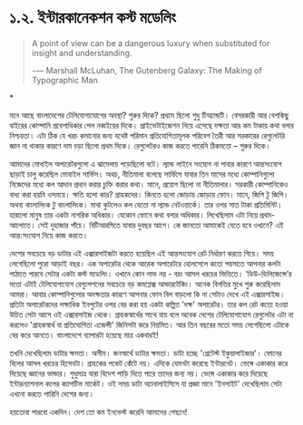 # ১.২. ইন্টারকানেকশন কস্ট মডেলিং

> A point of view can be a dangerous luxury when substituted for insight and understanding.
>
> -― Marshall McLuhan, The Gutenberg Galaxy: The Making of Typographic Man

\*

মনে আছে বাংলাদেশের টেলিযোগাযোগের অবস্থা? শুরুর দিকে? প্রথমে ছিলো শুধু টিঅ্যান্ডটি। বেসরকারী আর বেশকিছু বাইরের কোম্পানি প্রবেশাধিকার পেল নব্বইয়ের দিকে। প্রাইভেটাইজেশন নিয়ে এসেছে দক্ষতা আর কম টাকায় কথা বলার নিশ্চয়তা। এটা ঠিক যে খরচ কমানোর জন্য যথেষ্ট পরিমান প্রতিযোগিতামূলক পরিবেশ তৈরী আর সরকারের রেগুলেটরি জ্ঞান না থাকার কারণে দাম চড়া ছিলো প্রথম দিকে। রেগুলেটরও কাজ করতে পারেনি ঠিকমতো – শুরুর দিকে।

আমাদের মোবাইল অপারেটরগুলো এ ঝামেলায় পড়েছিলো বটে। ল্যান্ড লাইনে সংযোগ না পাবার কারণে আন্তসংযোগ ছাড়াই চালু করেছিল মোবাইল সার্ভিস। অথচ, নীতিমালা বলেছে সার্ভিসে যাবার তিন মাসের মধ্যে কোম্পানিগুলো নিজেদের মধ্যে কল আদান প্রদান করার চুক্তি করার কথা। মানে, প্রয়োগ ছিলো না নীতিমালার। সরকারী কোম্পানিকেও বাধ্য করা হয়নি ওসময়ে। ক্ষতি হলো কার? গ্রাহকদের। কিনতে হলো জোড়ায় জোড়ায় ফোন। মানে, জিপি টু জিপি। অথবা বাংলালিংক টু বাংলালিংক। মাথা কুটলেও কল যেতো না ল্যান্ড নেটওয়ার্কে। তার ওপর সাত টাকা প্রতিমিনিট। হারালো মানুষ তার একটা নাগরিক অধিকার। যেকোন ফোনে কথা বলার অধিকার। লিখেছিলাম এটা নিয়ে প্রথম-আলোতে। সেই দুহাজার পাঁচে। বিটিআরসিতে যাবার দুবছর আগে। কে জানতো আমাকেই যেতে হবে ওখানে? এই আন্ত:সংযোগ নিয়ে কাজ করতে।

দেশের সবচেয়ে বড় ডাটার এই এক্সারসাইজটা করতে হয়েছিল এই আন্তসংযোগ রেট নির্ধারণ করতে গিয়ে। সময় লেগেছিলো পুরো আড়াই বছর। এক অপারেটর থেকে আরেক অপারেটরে হোলসেলে কতো পয়সাতে আপনার কলটা পাঠাতে পারবে সেটার একটা কস্ট মডেলিং। ওখানে কোন লাভ নয় - বরং আসল খরচের ভিত্তিতে। ‘ডিউ-ডিলিজেন্সে’র মতো এটাই টেলিযোগাযোগ রেগুলেশনের সবচেয়ে বড় কমপ্লেক্স আন্ডারটেকিং। অনেক বিপত্তির মুখে শুরু করেছিলাম আমরা। আবার কোম্পানিগুলোর অদক্ষতার কারণে আপনার ফোন বিল বাড়লো কি না সেটাও দেখে এই এক্সারসাইজ। প্রতিটা অপারেটরদের লক্ষাধিক ইনপুটের ওপর বের করা হয় একটা কল্পিত 'দক্ষ' অপারেটর। তার কল রেট কতো হওয়া উচিত সেটা আসে ওই এক্সারসাইজ থেকে। গ্রাহকস্বার্থের সাথে যায় বলে অনেক দেশের টেলিযোগাযোগ রেগুলেটর এটা না করলেও 'গ্রাহকস্বার্থ বা প্রতিযোগিতা এজেন্সী' জিনিসটা করে নিয়মিত। আর তিন বছরের মতো সময় লেগেছিলো এটাকে বের করে আনতে। বাংলাদেশে ব্যাপারটা হয়েছে মাত্র একবারই!

তখনি দেখেছিলাম ডাটার ক্ষমতা। অসীম। জনস্বার্থে ডাটার ক্ষমতা। ডাটা হচ্ছে 'গ্রেটেস্ট ইকুয়ালাইজার'। ফোনের বিলের আসল খরচের হিসেবটা। গ্রাহকের পকেট কেঁটে নয়। এদিকে যেমনটা করেছে ইন্টারনেট। ভেঙ্গে একাকার করে দিয়েছে জ্ঞানের ভান্ডার। শুধুমাত্র যারা বিদেশ পাড়ি দিতে পারে তাদের জন্য নয়। ভেঙ্গে একাকার করে দিয়েছে ইন্টারন্যাশনাল কলের ক্যাপটিভ মার্কেট। ওই সময় ডাটা অ্যানালাইসিসে যা প্রজ্ঞা মানে 'ইনসাইট' দেখেছিলাম সেটা এখনো করতে পারিনি দেশের জন্য।

হয়তোবা পারবো একদিন। দেশ তো কম ইনভেস্ট করেনি আমাদের পেছনে!

